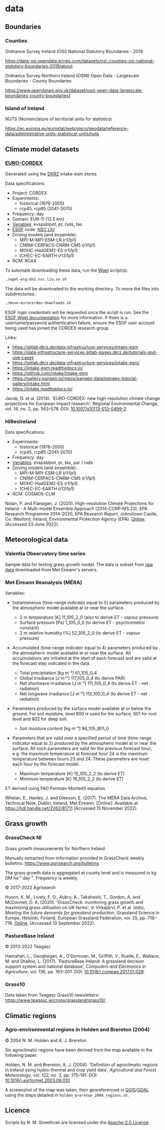 # data

## Boundaries

### Counties

Ordnance Survey Ireland (OSi) National Statutory Boundaries - 2019

<https://data-osi.opendata.arcgis.com/datasets/osi::counties-osi-national-statutory-boundaries-2019/about>

Ordnance Survey Northern Ireland (OSNI) Open Data - Largescale Boundaries - County Boundaries

<https://www.opendatani.gov.uk/dataset/osni-open-data-largescale-boundaries-county-boundaries1>

### Island of Ireland

NUTS (Nomenclature of territorial units for statistics)

<https://ec.europa.eu/eurostat/web/gisco/geodata/reference-data/administrative-units-statistical-units/nuts>

## Climate model datasets

### [EURO-CORDEX](https://euro-cordex.net/)

Generated using the [DKRZ] intake-esm stores

Data specifications:

- Project: CORDEX
- Experiments:
  - historical (1976-2005)
  - rcp45, rcp85 (2041-2070)
- Frequency: day
- Domain: EUR-11 (12.5 km)
- [Variables]: evspsblpot, pr, rsds, tas
- [ESGF] node: [NSC LIU](https://nsc.liu.se/)
- Driving models (and ensemble):
  - MPI-M-MPI-ESM-LR (r1i1p1)
  - CNRM-CERFACS-CNRM-CM5 (r1i1p1)
  - MOHC-HadGEM2-ES (r1i1p1)
  - ICHEC-EC-EARTH (r12i1p1)
- RCM: RCA4

To automate downloading these data, run the [Wget] script(s):

```sh
./wget-esg-dn1.nsc.liu.se.sh
```

The data will be downloaded to the working directory.
To move the files into subdirectories:

```sh
./move-eurocordex-downloads.sh
```

ESGF login credentials will be requested once the script is run. See the [ESGF Wget documentation](https://esgf.github.io/esgf-user-support/faq.html#esgf-wget) for more information. If there is a username/password authentication failure, ensure the ESGF user account being used has joined the CORDEX research group.

Links:

- <https://gitlab.dkrz.de/data-infrastructure-services/intake-esm>
- <https://data-infrastructure-services.gitlab-pages.dkrz.de/tutorials-and-use-cases>
- <https://gitlab.dkrz.de/data-infrastructure-services/intake-esm/>
- <https://intake-esm.readthedocs.io/>
- <https://github.com/intake/intake-esm>
- <https://gallery.pangeo.io/repos/pangeo-data/pangeo-tutorial-gallery/intake.html>
- <https://intake.readthedocs.io/>

Jacob, D. et al. (2014).
'EURO-CORDEX: new high-resolution climate change projections for European impact research',
Regional Environmental Change, vol. 14, no. 2, pp. 563–578.
DOI: [10.1007/s10113-013-0499-2][Jacob].

### HiResIreland

Data specifications:

- Experiments:
  - historical (1976-2005)
  - rcp45, rcp85 (2041-2070)
- Frequency: day
- [Variables]: evspsblpot, pr, tas, par / rsds
- Driving models (and ensemble):
  - MPI-M-MPI-ESM-LR (r1i1p1)
  - CNRM-CERFACS-CNRM-CM5 (r1i1p1)
  - MOHC-HadGEM2-ES (r1i1p1)
  - ICHEC-EC-EARTH (r12i1p1)
- RCM: COSMO5-CLM

Nolan, P. and Flanagan, J. (2020).
High-resolution Climate Projections for Ireland - A Multi-model Ensemble Approach (2014-CCRP-MS.23),
EPA Research Programme 2014-2020, EPA Research Report,
Johnstown Castle, Co. Wexford, Ireland, Environmental Protection Agency (EPA).
[Online][Nolan]. (Accessed 23 June 2022).

## Meteorological data

### Valentia Observatory time series

Sample data for testing grass growth model. The data is subset from [raw data][Valentia] downloaded from Met Éireann's servers.

### Met Éireann Reanalysis (MÉRA)

Variables:

- Instantaneous (time-range indicator equal to 0) parameters produced by the atmospheric model available at or near the surface.
  - 2 m temperature [K] 11_105_2_0 (also to derive ET - vapour pressure)
  - Surface pressure [Pa] 1_105_0_0 (to derive ET - psychrometric constant)
  - 2 m relative humidity [%] 52_105_2_0 (to derive ET - vapour pressure)

- Accumulated (time-range indicator equal to 4) parameters produced by the atmospheric model available at or near the surface. All accumulations are initiated at the start of each forecast and are valid at the forecast step indicated in the data.
  - Total precipitation [kg m⁻²] 61_105_0_4
  - Global irradiance [J m⁻²] 117_105_0_4 (to derive PAR)
  - Net shortwave irradiance [J m⁻²] 111_105_0_4 (to derive ET - net radiation)
  - Net longwave irradiance [J m⁻²] 112_105_0_4 (to derive ET - net radiation)

- Parameters produced by the surface model available at or below the ground. For soil moisture, level 800 is used for the surface, 801 for root level and 802 for deep soil.
  - Soil moisture content [kg m⁻³] 86_105_801_0

- Parameters that are valid over a specified period of time (time-range indicator equal to 2) produced by the atmospheric model at or near the surface. All such parameters are valid for the previous forecast hour; e.g. the maximum temperature at forecast hour 24 is the maximum temperature between hours 23 and 24. These parameters are reset each hour by the forecast model.
  - Maximum temperature [K] 15_105_2_2 (to derive ET)
  - Minimum temperature [K] 16_105_2_2 (to derive ET)

ET derived using FAO Penman-Monteith equation

Whelan, E., Hanley, J. and Gleeson, E. (2017). The MÉRA Data Archive, Technical Note, Dublin, Ireland, Met Éireann. [Online]. Available at <https://hdl.handle.net/2262/81711> (Accessed 15 November 2022).

## Grass growth

### GrassCheck NI

Grass growth measurements for Northern Ireland

Manually extracted from information provided in GrassCheck weekly bulletins:
<https://www.agrisearch.org/bulletins>

The grass growth data is aggregated at county level and is measured in kg DM ha⁻¹ day⁻¹.
Frequency is weekly.

© 2017-2022 Agrisearch

Huson, K. M., Lively, F. O., Aubry, A., Takahashi, T., Gordon, A. and McDonnell, D. A. (2020).
'GrassCheck: monitoring grass growth and maximizing grass utilisation on UK farms',
in Virkajärvi, P. et al. (eds),
*Meeting the future demands for grassland production*,
Grassland Science in Europe, Helsinki, Finland, European Grassland Federation,
vol. 25, pp. 716–718. [Online][Huson]. (Accessed 13 September 2022).

### PastureBase Ireland

© 2013-2022 Teagasc

Hanrahan, L., Geoghegan, A., O'Donovan, M., Griffith, V., Ruelle, E., Wallace, M. and Shalloo, L. (2017).
'PastureBase Ireland: A grassland decision support system and national database',
*Computers and Electronics in Agriculture*, vol. 136, pp. 193–201.
DOI: [10.1016/j.compag.2017.01.029][Hanrahan].

### Grass10

Data taken from Teagasc Grass10 newsletters:
<https://www.teagasc.ie/crops/grassland/grass10/>

## Climatic regions

### Agro-environmental regions in Holden and Brereton (2004)

© 2004 N. M. Holden and A. J. Brereton

Six agroclimatic regions have been derived from the map available in the
following paper:

Holden, N. M. and Brereton, A. J. (2004).
'Definition of agroclimatic regions in Ireland using hydro-thermal and crop yield data',
*Agricultural and Forest Meteorology*, vol. 122, no. 3, pp. 175–191.
DOI: [10.1016/j.agrformet.2003.09.010][Holden].

A screenshot of the map was taken, then georeferenced in [QGIS]/[GDAL] using the steps detailed in `holden_brereton_2004_regions.sh`.

## Licence

Scripts by N. M. Streethran are licensed under the [Apache-2.0 License][Apache].

[Apache]: https://www.apache.org/licenses/LICENSE-2.0
[DKRZ]: https://www.dkrz.de/
[ESGF]: https://esgf.llnl.gov
[GDAL]: https://gdal.org/
[Hanrahan]: https://doi.org/10.1016/j.compag.2017.01.029
[Holden]: https://doi.org/10.1016/j.agrformet.2003.09.010
[Huson]: https://www.europeangrassland.org/fileadmin/documents/Infos/Printed_Matter/Proceedings/EGF2020.pdf
[Jacob]: https://doi.org/10.1007/s10113-013-0499-2
[Nolan]: https://www.epa.ie/publications/research/climate-change/research-339-high-resolution-climate-projections-for-ireland--a-multi-model-ensemble-approach.php
[QGIS]: https://www.qgis.org/
[Valentia]: https://data.gov.ie/dataset/valentia-observatory-daily-data
[Variables]: https://www.wdc-climate.de/ui/codes?type=IPCC_DDC_AR5
[Wget]: https://www.gnu.org/software/wget/
